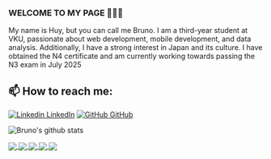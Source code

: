 ### WELCOME TO MY PAGE 👋👋👋
My name is Huy, but you can call me Bruno. I am a third-year student at VKU, passionate about web development, mobile development, and data analysis. Additionally, I have a strong interest in Japan and its culture. I have obtained the N4 certificate and am currently working towards passing the N3 exam in July 2025
<br>
## 📫 How to reach me: 

[![Linkedin](https://i.stack.imgur.com/gVE0j.png) LinkedIn](https://www.linkedin.com/in/trnghuy/) [![GitHub](https://i.stack.imgur.com/tskMh.png) GitHub](https://github.com/trnghuybru) 



![Bruno's github stats](https://github-readme-stats-git-masterrstaa-rickstaa.vercel.app/api?username=trnghuybru&show_icons=true&theme=tokyonight&hide=contribs,prs,issues)

<a href="https://github.com/trnghuybru/emplaner-server/">
  <!-- Change the `github-readme-stats.anuraghazra1.vercel.app` to `github-readme-stats.vercel.app`  -->
  <img align="center" src="https://github-readme-stats.anuraghazra1.vercel.app/api/pin/?username=trnghuybru&repo=emplaner-server&theme=radical" />
</a>    
<a href="https://github.com/trnghuybru/EmplannerApp/">
  <!-- Change the `github-readme-stats.anuraghazra1.vercel.app` to `github-readme-stats.vercel.app`  -->
  <img align="center" src="https://github-readme-stats.anuraghazra1.vercel.app/api/pin/?username=trnghuybru&repo=EmplannerApp&theme=merko" />
</a>

<a href="https://github.com/trnghuybru/licence_plate_detection/">
  <!-- Change the `github-readme-stats.anuraghazra1.vercel.app` to `github-readme-stats.vercel.app`  -->
  <img align="center" src="https://github-readme-stats.anuraghazra1.vercel.app/api/pin/?username=trnghuybru&repo=licence_plate_detection&theme=gruvbox" />
</a>    
<a href="https://github.com/trnghuybru/take-it-easy/">
  <!-- Change the `github-readme-stats.anuraghazra1.vercel.app` to `github-readme-stats.vercel.app`  -->
  <img align="center" src="https://github-readme-stats.anuraghazra1.vercel.app/api/pin/?username=trnghuybru&repo=take-it-easy&theme=dark" />
</a>

<a href="https://github.com/trnghuybru/FinalBWD/">
  <!-- Change the `github-readme-stats.anuraghazra1.vercel.app` to `github-readme-stats.vercel.app`  -->
  <img align="center" src="https://github-readme-stats.anuraghazra1.vercel.app/api/pin/?username=trnghuybru&repo=FinalBWD&theme=onedark" />
</a>    
